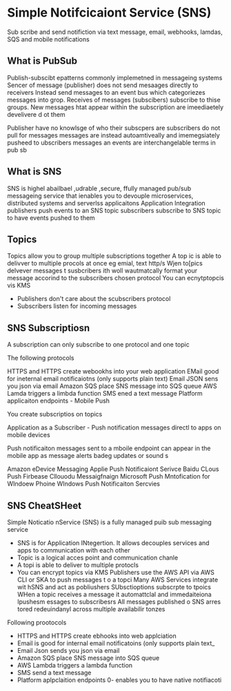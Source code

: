 # Simple Notifcicaiont Service (SNS)

Sub scribe and send notifiction via text message, email, webhooks, lamdas, SQS and mobile notifications

## What is PubSub
Publish-subscibt epatterns commonly implemetned in messageing systems
Sencer of message (publisher) does not send mesaages directly to receivers
Instead send messages to an event bus which categoriezes messages into grop.
Receives of messages (subscibers) subscribe to thise groups. New messages htat appear within the subscription are imeediaetely develivere d ot them

Publisher have no knowlsge of who their subscpers are
subscribers do not pull for messages
messages are instead autoamtiveally and imemegsiately pusheed to ubscribers
messages an events are interchangelable terms in pub sb

## What is SNS

SNS is highel abailbael ,udrable ,secure, ffully managed pub/sub messageing service that ienables you to devouple microservices, distributed systems and serverlss applicaitons
Application Integration
publishers push events to an SNS topic
subscribers subscribe to SNS topic to have events pushed to them


## Topics
Topics allow you to group multiple subscriptions together
A top ic is able to delivver to multiple procols at once eg emial, text http/s
Wjen to[pics delvever messages t susbcribers ith woll wautmatcally format your message accorind to the subscribers chosen protocol
You can ecnytptopcis vis KMS

- Publishers don't care about the scubscribers protocol
- Subscribers listen for incoming messages

## SNS Subscriptiosn

A subscription can only subscribe to one protocol and one topic

The following protocols

HTTPS and HTTPS create webookhs into your web application
EMail good for ineternal email notificaiotns (only supports plain text)
Email JSON sens you json via email
Amazon SQS place SNS message into SQS queue
AWS Lamda triggers a limbda function
SMS ened a text message
 Platform applicaiton endpoints - Mobile Push

 You create subscriptios on topics

Application as a Subscriber - Push notification messages directl to apps on mobile devices

Push notificaiton messages sent to a mboile endpoint can appear in the mobile app as message alerts  badeg updates or sound s

Amazon eDevice Messaging
Applie Push Notificaiont Serivce
Baidu CLous Push
Firbease Cllouodu Messaigfnaign
Microsoft Push Mntofication for WIndoew Phoine
WIndows Push Notificaiton Sercvies


## SNS CheatSHeet

Simple Noticatio nService (SNS) is a fully managed puib sub messaging service
- SNS is for Application INtegertion. It allows decouples services and apps to communication with each other
- Topic is a logical acces point and communication chanle
- A topi  is able to deliver to multiple protocls
- You can encrypt topics via KMS
Publishers use the AWS API via AWS CLI or SKA to push messages t o a topci
Many AWS Services integrate wit hSNS and act as pobliushers
SUbsctioptions subscrpte to tpoics
WHen a topic receives a message it automattclal and immedaiteiona lpushesm essages to subscribesrs
All messages published o SNS arres tored redeuindanyl across multiple availabilir tonzes

Following prootocols
- HTTPS and HTTPS create ebhooks into web applciation
- Email is good for internal email notificatoins (only supports plain text_
- Email Json sends you json via email
- Amazon SQS place SNS message into SQS queue
- AWS Lambda triggers a lambda function
- SMS send a text message
- Platform aplpclaition endpoints 0- enables you to have native notifiacoti
